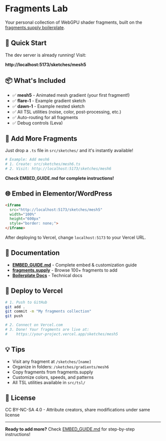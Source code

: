 # Fragments Lab

Your personal collection of WebGPU shader fragments, built on the [fragments.supply boilerplate](https://github.com/phobon/fragments-boilerplate).

## 🚀 Quick Start

The dev server is already running! Visit:

**http://localhost:5173/sketches/mesh5**

## 📦 What's Included

- ✅ **mesh5** - Animated mesh gradient (your first fragment!)
- ✅ **flare-1** - Example gradient sketch
- ✅ **dawn-1** - Example nested sketch
- ✅ All TSL utilities (noise, color, post-processing, etc.)
- ✅ Auto-routing for all fragments
- ✅ Debug controls (Leva)

## 🎨 Add More Fragments

Just drop a `.ts` file in `src/sketches/` and it's instantly available!

```bash
# Example: Add mesh6
# 1. Create: src/sketches/mesh6.ts
# 2. Visit: http://localhost:5173/sketches/mesh6
```

**Check EMBED_GUIDE.md for complete instructions!**

## 🌐 Embed in Elementor/WordPress

```html
<iframe 
  src="http://localhost:5173/sketches/mesh5"
  width="100%" 
  height="600px"
  style="border: none;">
</iframe>
```

After deploying to Vercel, change `localhost:5173` to your Vercel URL.

## 📖 Documentation

- **[EMBED_GUIDE.md](./EMBED_GUIDE.md)** - Complete embed & customization guide
- **[fragments.supply](https://fragments.supply)** - Browse 100+ fragments to add
- **[Boilerplate Docs](https://github.com/phobon/fragments-boilerplate)** - Technical docs

## 🚢 Deploy to Vercel

```bash
# 1. Push to GitHub
git add .
git commit -m "My fragments collection"
git push

# 2. Connect on Vercel.com
# 3. Done! Your fragments are live at:
#    https://your-project.vercel.app/sketches/mesh5
```

## 💡 Tips

- Visit any fragment at `/sketches/[name]`
- Organize in folders: `/sketches/gradients/mesh6`
- Copy fragments from fragments.supply
- Customize colors, speeds, and patterns
- All TSL utilities available in `src/tsl/`

## 📝 License

CC BY-NC-SA 4.0 - Attribute creators, share modifications under same license

---

**Ready to add more?** Check [EMBED_GUIDE.md](./EMBED_GUIDE.md) for step-by-step instructions!
